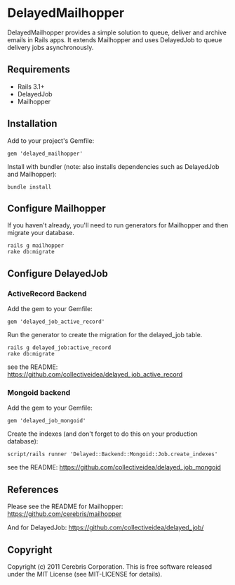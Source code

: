 # DelayedMailhopper

DelayedMailhopper provides a simple solution to queue, deliver and archive emails in Rails apps. It extends Mailhopper and uses DelayedJob to queue delivery jobs asynchronously.

## Requirements

 * Rails 3.1+
 * DelayedJob
 * Mailhopper

## Installation

Add to your project's Gemfile:

```
gem 'delayed_mailhopper'
```

Install with bundler (note: also installs dependencies such as DelayedJob and Mailhopper):

```
bundle install
```

## Configure Mailhopper

If you haven't already, you'll need to run generators for Mailhopper and then migrate your database.

```
rails g mailhopper
rake db:migrate
```

## Configure DelayedJob

### ActiveRecord Backend

Add the gem to your Gemfile:

```
gem 'delayed_job_active_record'
```

Run the generator to create the migration for the delayed_job table.

```
rails g delayed_job:active_record
rake db:migrate
```

see the README: https://github.com/collectiveidea/delayed_job_active_record

### Mongoid backend

Add the gem to your Gemfile:

```
gem 'delayed_job_mongoid'
```

Create the indexes (and don't forget to do this on your production database):

```
script/rails runner 'Delayed::Backend::Mongoid::Job.create_indexes'
```

see the README: https://github.com/collectiveidea/delayed_job_mongoid

## References

Please see the README for Mailhopper: https://github.com/cerebris/mailhopper

And for DelayedJob: https://github.com/collectiveidea/delayed_job/

## Copyright

Copyright (c) 2011 Cerebris Corporation. This is free software released under the MIT License (see MIT-LICENSE for details).

